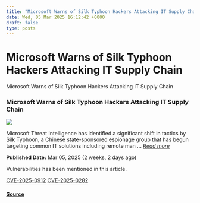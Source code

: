 ```yaml
---
title: "Microsoft Warns of Silk Typhoon Hackers Attacking IT Supply Chain"
date: Wed, 05 Mar 2025 16:12:42 +0000
draft: false
type: posts
---
```

# Microsoft Warns of Silk Typhoon Hackers Attacking IT Supply Chain





 Microsoft Warns of Silk Typhoon Hackers Attacking IT Supply Chain 

### Microsoft Warns of Silk Typhoon Hackers Attacking IT Supply Chain

![](https://upload.cvefeed.io/news/33632/thumbnail.jpg)

Microsoft Threat Intelligence has identified a significant shift in tactics by Silk Typhoon, a Chinese state-sponsored espionage group that has begun targeting common IT solutions including remote man ... [_Read more_](https://cybersecuritynews.com/microsoft-warns-of-silk-typhoon-hackers/)

**Published Date:** Mar 05, 2025 (2 weeks, 2 days ago)

Vulnerabilities has been mentioned in this article.

[CVE-2025-0912](https://cvefeed.io/vuln/detail/CVE-2025-0912) [CVE-2025-0282](https://cvefeed.io/vuln/detail/CVE-2025-0282)

#### [Source](https://cybersecuritynews.com/microsoft-warns-of-silk-typhoon-hackers/)

